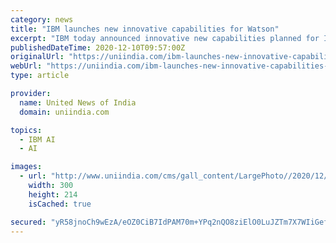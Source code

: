```yaml
---
category: news
title: "IBM launches new innovative capabilities for Watson"
excerpt: "IBM today announced innovative new capabilities planned for IBM Watson designed to help scale the use of AI by businesses."
publishedDateTime: 2020-12-10T09:57:00Z
originalUrl: "https://uniindia.com/ibm-launches-new-innovative-capabilities-for-watson/east/news/2259404.html"
webUrl: "https://uniindia.com/ibm-launches-new-innovative-capabilities-for-watson/east/news/2259404.html"
type: article

provider:
  name: United News of India
  domain: uniindia.com

topics:
  - IBM AI
  - AI

images:
  - url: "http://www.uniindia.com/cms/gall_content/LargePhoto//2020/12/2020_12$LargePhoto15_Dec_2020_15122020181837.jpg"
    width: 300
    height: 214
    isCached: true

secured: "yR58jnoCh9wEzA/eOZ0CiB7IdPAM70m+YPq2nQO8ziElO0LuJZTm7X7WIiGefzx6c6IIFXm+lnIzqm01HzH4g7lj6GrcVWmjRguWgWzBF3/+HywZUHPCWonvxAMiJN8CyMgw+1vXFVrA5V/IX7aM0L4KKz+CJlyREWxz2gH5iebEJNZu1rkOb60TB51424zSOkYrWLdL3KH7FbpxLie7p648Onzsw3E9kshcHIOePeScQuiWvaJZbnFdWdjBWZwVQm1ezd4hfIkHoF1VQN9uzCYIcErniyKkDjDi8wmVcS36JWGRztdjCquqb8LPLBowfmKw++O0alKDwVAuSrPGgIGtbXYGEMU0dKeNX71cOcU=;rubvNTUEx29jHXK8cBoyPw=="
---
```


